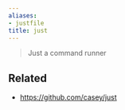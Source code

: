 ```yaml
---
aliases:
- justfile
title: just
---
```



 > 
 > Just a command runner

## Related

* https://github.com/casey/just
